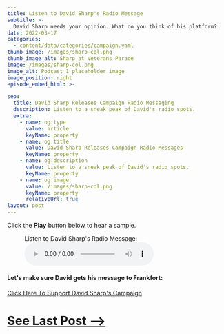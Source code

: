 ```yaml
---
title: Listen to David Sharp's Radio Message
subtitle: >-
  David Sharp needs your opinion. What do you think of his platform?
date: 2022-03-17
categories:
  - content/data/categories/campaign.yaml
thumb_image: /images/sharp-col.png
thumb_image_alt: Sharp at Veterans Parade
image: /images/sharp-col.png
image_alt: Podcast 1 placeholder image
image_position: right
episode_embed_html: >-

seo:
  title: David Sharp Releases Campaign Radio Messaging
  description: Listen to a sneak peak of David's radio spots.
  extra:
    - name: og:type
      value: article
      keyName: property
    - name: og:title
      value: David Sharp Releases Campaign Radio Messages
      keyName: property
    - name: og:description
      value: Listen to a sneak peak of David's radio spots.
      keyName: property
    - name: og:image
      value: /images/sharp-col.png
      keyName: property
      relativeUrl: true
layout: post
---
```


Click the **Play** button below to hear a sample.

<figure>
    <figcaption>Listen to David Sharp's Radio Message:</figcaption>
    <audio controls autoplay>
 <source src="/images/sharp.mp3" type="audio/mpeg">
 Your browser does not support the audio element.
</audio>
</figure>


#### Let's make sure David gets his message to Frankfort:

[Click Here To Support David Sharp's Campaign](/support)


# [See Last Post -->](/posts/veterans-parade)
